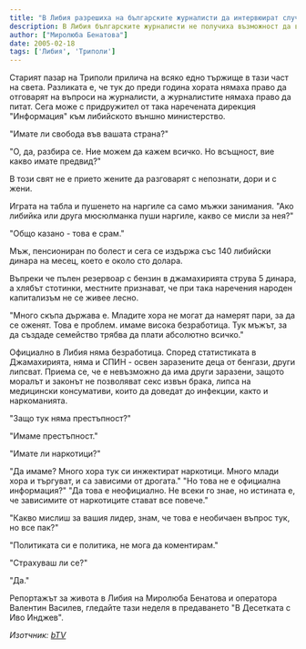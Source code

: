 ```yaml
---
title: "В Либия разрешиха на българските журналисти да интервюират случайни хора на улицата"
description: В Либия българските журналисти не получиха възможност да видят осъдените българки, но властите в Триполи за първи път им позволиха да снимат и да правят интервюта със случайни хора на улицата.
author: ["Миролюба Бенатова"]
date: 2005-02-18
tags: ['Либия', 'Триполи']
---
```


Старият пазар на Триполи прилича на всяко едно тържище в тази част на света. Разликата е, че тук до преди година хората нямаха право да отговарят на въпроси на журналисти, а журналистите нямаха право да питат. Сега може с придружител от така наречената дирекция "Информация" към либийското външно министерство.

"Имате ли свобода във вашата страна?"

"О, да, разбира се. Ние можем да кажем всичко. Но всъщност, вие какво имате предвид?"

В този свят не е прието жените да разговарят с непознати, дори и с жени.

Играта на табла и пушенето на наргиле са само мъжки занимания.
"Ако либийка или друга мюсюлманка пуши наргиле, какво се мисли за нея?"

"Общо казано - това е срам."

Мъж, пенсиониран по болест и сега се издържа със 140 либийски динара на месец, което е около сто долара.

Въпреки че пълен резервоар с бензин в джамахирията струва 5 динара, а хлябът стотинки, местните признават, че при така наречения народен капитализъм не се живее лесно.

"Много скъпа държава е. Младите хора не могат да намерят пари, за да се оженят. Това е проблем. имаме висока безработица. Тук мъжът, за да създаде семейство трябва да плати абсолютно всичко."

Официално в Либия няма безработица. Според статистиката в Джамахирията, няма и СПИН - освен заразените деца от бенгази, други липсват. Приема се, че е невъзможно да има други заразени, защото моралът и законът не позволяват секс извън брака, липса на медицински консумативи, които да доведат до инфекции, както и наркоманията.

"Защо тук няма престъпност?"

"Имаме престъпност."

"Имате ли наркотици?"

"Да имаме? Много хора тук си инжектират наркотици. Много млади хора и търгуват, и са зависими от дрогата."
"Но това не е официална информация?"
"Да това е неофициално. Не всеки го знае, но истината е, че зависимите от наркотиците стават все повече."

"Какво мислиш за вашия лидер, знам, че това е необичаен въпрос тук, но все пак?"

"Политиката си е политика, не мога да коментирам."

"Страхуваш ли се?"

"Да."

Репортажът за живота в Либия на Миролюба Бенатова и оператора Валентин Василев, гледайте тази неделя в предаването "В Десетката с Иво Инджев".

*Изотчник: [bTV](https://btvnovinite.bg/39656-V_Libiya_razreshiha_na__balgarskite_jurnalisti__da_intervyuirat__sluchayni_hora_na_ulitsata.html)*
